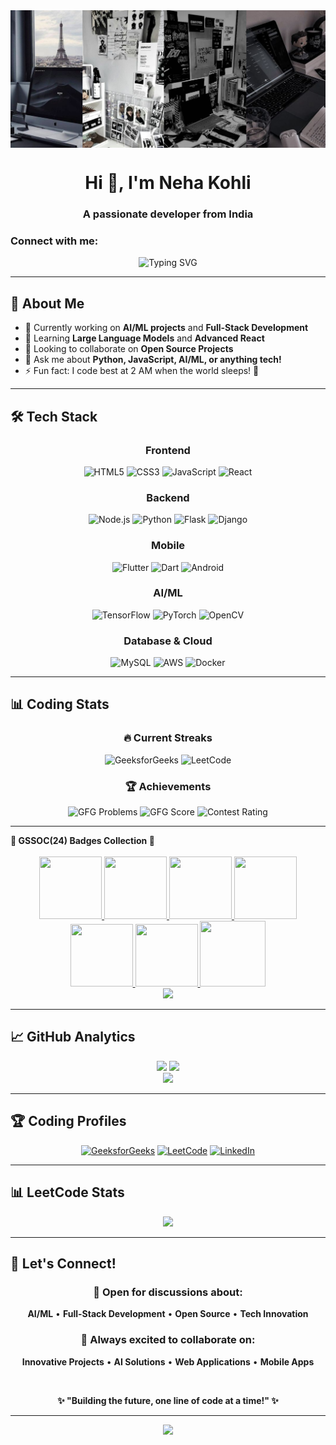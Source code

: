 <img align ="center" src="college.png" >
<h1 align="center">Hi 👋, I'm Neha Kohli</h1>
<h3 align="center">A passionate developer from India</h3>

<h3 align="left">Connect with me:</h3>
<div align="center">
  <img src="https://readme-typing-svg.herokuapp.com?font=Fira+Code&pause=1000&color=36BCF7FF&center=true&vCenter=true&width=435&lines=AI%2FML+Enthusiast+%F0%9F%A4%96;Full+Stack+Developer+%F0%9F%9A%80;Always+Learning+%F0%9F%93%9A;Let's+Build+Together+%F0%9F%8C%9F" alt="Typing SVG" />
</div>

---

## 🚀 About Me

- 🔭 Currently working on **AI/ML projects** and **Full-Stack Development**
- 🌱 Learning **Large Language Models** and **Advanced React**
- 👯 Looking to collaborate on **Open Source Projects**
- 💬 Ask me about **Python, JavaScript, AI/ML, or anything tech!**
- ⚡ Fun fact: I code best at 2 AM when the world sleeps! 🌙

---

## 🛠️ Tech Stack

<div align="center">

### Frontend
![HTML5](https://img.shields.io/badge/HTML5-E34F26?style=for-the-badge&logo=html5&logoColor=white)
![CSS3](https://img.shields.io/badge/CSS3-1572B6?style=for-the-badge&logo=css3&logoColor=white)
![JavaScript](https://img.shields.io/badge/JavaScript-F7DF1E?style=for-the-badge&logo=javascript&logoColor=black)
![React](https://img.shields.io/badge/React-20232A?style=for-the-badge&logo=react&logoColor=61DAFB)

### Backend
![Node.js](https://img.shields.io/badge/Node.js-43853D?style=for-the-badge&logo=node.js&logoColor=white)
![Python](https://img.shields.io/badge/Python-3776AB?style=for-the-badge&logo=python&logoColor=white)
![Flask](https://img.shields.io/badge/Flask-000000?style=for-the-badge&logo=flask&logoColor=white)
![Django](https://img.shields.io/badge/Django-092E20?style=for-the-badge&logo=django&logoColor=white)

### Mobile
![Flutter](https://img.shields.io/badge/Flutter-02569B?style=for-the-badge&logo=flutter&logoColor=white)
![Dart](https://img.shields.io/badge/Dart-0175C2?style=for-the-badge&logo=dart&logoColor=white)
![Android](https://img.shields.io/badge/Android-3DDC84?style=for-the-badge&logo=android&logoColor=white)

### AI/ML
![TensorFlow](https://img.shields.io/badge/TensorFlow-FF6F00?style=for-the-badge&logo=tensorflow&logoColor=white)
![PyTorch](https://img.shields.io/badge/PyTorch-EE4C2C?style=for-the-badge&logo=pytorch&logoColor=white)
![OpenCV](https://img.shields.io/badge/OpenCV-27338e?style=for-the-badge&logo=OpenCV&logoColor=white)

### Database & Cloud
![MySQL](https://img.shields.io/badge/MySQL-005C84?style=for-the-badge&logo=mysql&logoColor=white)
![AWS](https://img.shields.io/badge/Amazon_AWS-FF9900?style=for-the-badge&logo=amazonaws&logoColor=white)
![Docker](https://img.shields.io/badge/Docker-2496ED?style=for-the-badge&logo=docker&logoColor=white)

</div>

---

## 📊 Coding Stats

<div align="center">
  
### 🔥 Current Streaks
![GeeksforGeeks](https://img.shields.io/badge/GFG_Streak-365_Days-00C851?style=for-the-badge&logo=geeksforgeeks&logoColor=white)
![LeetCode](https://img.shields.io/badge/LeetCode_Streak-100+_Days-FFA116?style=for-the-badge&logo=leetcode&logoColor=black)

### 🏆 Achievements
![GFG Problems](https://img.shields.io/badge/GFG_Problems-400+-00C851?style=for-the-badge&logo=geeksforgeeks&logoColor=white)
![GFG Score](https://img.shields.io/badge/GFG_Score-1000+-00C851?style=for-the-badge&logo=geeksforgeeks&logoColor=white)
![Contest Rating](https://img.shields.io/badge/Contest_Rating-1798-FF6B6B?style=for-the-badge)

</div>

---


 <summary><b>🥇 GSSOC(24) Badges Collection 🌟</b></summary><br>
<div style='display:flex; align-items:center; gap: 10px;' align='center'>
  <a href="https://gssoc.girlscript.tech/leaderboard">
    <img src="https://raw.githubusercontent.com/GSSoC24/Postman-Challenge/main/docs/assets/Postman%20White.png" width="100px" height="100px" />
    <img src="https://raw.githubusercontent.com/GSSoC24/Postman-Challenge/main/docs/assets/1.png" width="100px" height="100px" />
    <img src="https://raw.githubusercontent.com/GSSoC24/Postman-Challenge/main/docs/assets/2.png" width="100px" height="100px" />
    <img src="https://raw.githubusercontent.com/GSSoC24/Postman-Challenge/main/docs/assets/3.png" width="100px" height="100px" />
    <img src="https://raw.githubusercontent.com/GSSoC24/Postman-Challenge/main/docs/assets/4.png" width="100px" height="100px" />
    <img src="https://raw.githubusercontent.com/GSSoC24/Postman-Challenge/main/docs/assets/5.png" width="100px" height="100px" />
    <img src="https://raw.githubusercontent.com/GSSoC24/Postman-Challenge/main/docs/assets/6.png" width="105px" height="105px" />
  </a>
</div>
</details>

<div align="center">
  <img src="https://user-images.githubusercontent.com/73097560/115834477-dbab4500-a447-11eb-908a-139a6edaec5c.gif">
</div>


---

## 📈 GitHub Analytics

<div align="center">
  <img height="180em" src="https://github-readme-stats.vercel.app/api?username=codewidneha&show_icons=true&theme=radical&hide_border=true&count_private=true"/>
  <img height="180em" src="https://github-readme-stats.vercel.app/api/top-langs/?username=codewidneha&layout=compact&theme=radical&hide_border=true"/>
</div>

<div align="center">
  <img src="https://github-readme-streak-stats.herokuapp.com/?user=codewidneha&theme=radical&hide_border=true" />
</div>

---

## 🏆 Coding Profiles

<div align="center">

[![GeeksforGeeks](https://img.shields.io/badge/GeeksforGeeks-Visit_Profile-0F9D58?style=for-the-badge&logo=geeksforgeeks&logoColor=white)](https://auth.geeksforgeeks.org/user/coder_nia24/practice)
[![LeetCode](https://img.shields.io/badge/LeetCode-Visit_Profile-FFA116?style=for-the-badge&logo=leetcode&logoColor=black)](https://leetcode.com/u/kohlineha352/)
[![LinkedIn](https://img.shields.io/badge/LinkedIn-Connect-0077B5?style=for-the-badge&logo=linkedin&logoColor=white)](https://linkedin.com/in/your-profile)

</div>

---

## 📊 LeetCode Stats

<div align="center">
  <img src="https://leetcode.card.workers.dev/kohlineha352?theme=dark&font=baloo&extension=null" />
</div>

---


## 🤝 Let's Connect!

<div align="center">

### 💬 Open for discussions about:
**AI/ML** • **Full-Stack Development** • **Open Source** • **Tech Innovation**

### 🚀 Always excited to collaborate on:
**Innovative Projects** • **AI Solutions** • **Web Applications** • **Mobile Apps**

<br>

**✨ "Building the future, one line of code at a time!" ✨**

</div>

---

<div align="center">
  <img src="https://komarev.com/ghpvc/?username=codewidneha&color=blueviolet&style=for-the-badge" />
</div>
